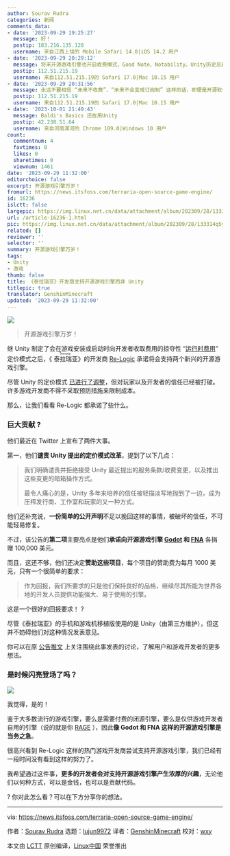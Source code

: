 ```yaml
---
author: Sourav Rudra
categories: 新闻
comments_data:
- date: '2023-09-29 19:25:27'
  message: 好！
  postip: 183.216.135.128
  username: 来自江西上饶的 Mobile Safari 14.0|iOS 14.2 用户
- date: '2023-09-29 20:29:12'
  message: 将来开源游戏引擎也开启收费模式，Good Note、Notability、Unity历史总是相似的。
  postip: 112.51.215.19
  username: 来自112.51.215.19的 Safari 17.0|Mac 10.15 用户
- date: '2023-09-29 20:31:56'
  message: 永远不要相信 “未来不收费”、“未来不会变成订阅制” 这样的话，即便是开源软件。
  postip: 112.51.215.19
  username: 来自112.51.215.19的 Safari 17.0|Mac 10.15 用户
- date: '2023-10-01 21:49:43'
  message: Baldi's Basics 还在用Unity
  postip: 42.238.51.64
  username: 来自河南漯河的 Chrome 109.0|Windows 10 用户
count:
  commentnum: 4
  favtimes: 0
  likes: 0
  sharetimes: 0
  viewnum: 1461
date: '2023-09-29 11:32:00'
editorchoice: false
excerpt: 开源游戏引擎万岁！
fromurl: https://news.itsfoss.com/terraria-open-source-game-engine/
id: 16236
islctt: false
largepic: https://img.linux.net.cn/data/attachment/album/202309/28/133314q5y3ibodit666056.jpg
url: /article-16236-1.html
pic: https://img.linux.net.cn/data/attachment/album/202309/28/133314q5y3ibodit666056.jpg.thumb.jpg
related: []
reviewer: ''
selector: ''
summary: 开源游戏引擎万岁！
tags:
- Unity
- 游戏
thumb: false
title: 《泰拉瑞亚》开发商支持开源游戏引擎而非 Unity
titlepic: true
translator: GenshinMinecraft
updated: '2023-09-29 11:32:00'
---
```


![](https://img.linux.net.cn/data/attachment/album/202309/28/133314q5y3ibodit666056.jpg)



> 
> 开源游戏引擎万岁！
> 
> 
> 


继 Unity 制定了会在游戏安装或启动时向开发者收取费用的掠夺性 “[运行时费用](https://blog.unity.com/news/plan-pricing-and-packaging-updates)” 定价模式之后，《<ruby> 泰拉瑞亚 <rt>  Terraria </rt></ruby>》的开发商 [Re-Logic](https://re-logic.com/) 承诺将会支持两个新兴的开源游戏引擎。


尽管 Unity 的定价模式 [已进行了调整](https://www.theregister.com/2023/09/19/unity_talks_of_price_cap/)，但对玩家以及开发者的信任已经被打破。许多游戏开发商不得不采取预防措施来限制成本。


那么，让我们看看 Re-Logic 都承诺了些什么。


### 巨大贡献 ?


他们最近在 Twitter 上宣布了两件大事。


第一，他们**谴责 Unity 提出的定价模式改革**，提到了以下几点：



> 
> 我们明确谴责并拒绝接受 Unity 最近提出的服务条款/收费变更，以及推出这些变更的暗箱操作方式。
> 
> 
> 最令人痛心的是，Unity 多年来培养的信任被轻描淡写地抛到了一边，成为压榨发行商、工作室和玩家的又一种方式。
> 
> 
> 


他们还补充说，**一份简单的公开声明**不足以挽回这样的事情，被破坏的信任，不可能轻易修复。


不过，该公告的**第二项**主要亮点是他们**承诺向开源游戏引擎 [Godot](https://godotengine.org/) 和 [FNA](https://fna-xna.github.io/)** 各捐赠 100,000 美元。


而且，这还不够，他们还决定**赞助这些项目**，每个项目的赞助费为每月 1000 美元，只有一个很简单的要求：



> 
> 作为回报，我们所要求的只是他们保持良好的品格，继续尽其所能为世界各地的开发人员提供功能强大、易于使用的引擎。
> 
> 
> 


这是一个很好的回报要求！ ?


尽管《泰拉瑞亚》的手机和游戏机移植版使用的是 Unity（由第三方维护），但这并不妨碍他们对这种情况发表意见。


你可以在原 [公告推文](https://twitter.com/Terraria_Logic/status/1704227519027651016) 上关注围绕此事发表的讨论，了解用户和游戏开发者的更多想法。


### 是时候闪亮登场了吗？


![](https://img.linux.net.cn/data/attachment/album/202309/28/133551ydmauedn6vvu3686.png)


我觉得，是的！


鉴于大多数流行的游戏引擎，要么是需要付费的闭源引擎，要么是仅供游戏开发者自用的引擎（说的就是你 [RAGE](https://en.wikipedia.org/wiki/Rockstar_Advanced_Game_Engine) ），因此**像 Godot 和 FNA 这样的开源游戏引擎是当务之急**。


很高兴看到 Re-Logic 这样的热门游戏开发商尝试支持开源游戏引擎，我们已经有一段时间没有看到这样的努力了。


我希望通过这件事，**更多的开发者会对支持开源游戏引擎产生浓厚的兴趣**，无论他们以何种方式，可以是金钱，也可以是贡献代码。


? 你对此怎么看？可以在下方分享你的想法。




---


via: <https://news.itsfoss.com/terraria-open-source-game-engine/>


作者：[Sourav Rudra](https://news.itsfoss.com/author/sourav/) 选题：[lujun9972](https://github.com/lujun9972) 译者：[GenshinMinecraft](https://github.com/GenshinMinecraft) 校对：[wxy](https://github.com/wxy)


本文由 [LCTT](https://github.com/LCTT/TranslateProject) 原创编译，[Linux中国](https://linux.cn/) 荣誉推出